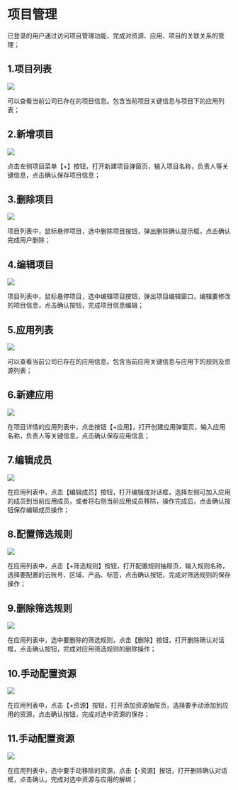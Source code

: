 # 项目管理
已登录的用户通过访问项目管理功能、完成对资源、应用、项目的关联关系的管理；

## 1.项目列表 
![](https://juyun-1253413501.cos.ap-beijing.myqcloud.com/opsphere/arms/201.png)

 可以查看当前公司已存在的项目信息。包含当前项目关键信息与项目下的应用列表；

 ## 2.新增项目
![](https://juyun-1253413501.cos.ap-beijing.myqcloud.com/opsphere/arms/202.png)

点击左侧项目菜单【+】按钮，打开新建项目弹窗页，输入项目名称，负责人等关键信息，点击确认保存项目信息；

## 3.删除项目
![](https://juyun-1253413501.cos.ap-beijing.myqcloud.com/opsphere/arms/203.png)

项目列表中，鼠标悬停项目，选中删除项目按钮，弹出删除确认提示框，点击确认完成用户删除；

## 4.编辑项目
![](https://juyun-1253413501.cos.ap-beijing.myqcloud.com/opsphere/arms/204.png)

项目列表中，鼠标悬停项目，选中编辑项目按钮，弹出项目编辑窗口，编辑要修改的项目信息，点击确认按钮，完成项目信息编辑；

## 5.应用列表
![](https://juyun-1253413501.cos.ap-beijing.myqcloud.com/opsphere/arms/205.png)

可以查看当前公司已存在的应用信息。包含当前应用关键信息与应用下的规则及资源列表；

## 6.新建应用
![](https://juyun-1253413501.cos.ap-beijing.myqcloud.com/opsphere/arms/206.png)

在项目详情的应用列表中，点击按钮【+应用】，打开创建应用弹窗页，输入应用名称，负责人等关键信息，点击确认保存应用信息；

## 7.编辑成员
![](https://juyun-1253413501.cos.ap-beijing.myqcloud.com/opsphere/arms/207.png)

在应用列表中，点击【编辑成员】按钮，打开编辑成对话框，选择左侧可加入应用的成员到当前应用成员，或者将右侧当前应用成员移除，操作完成后，点击确认按钮保存编辑成员操作；

## 8.配置筛选规则
![](https://juyun-1253413501.cos.ap-beijing.myqcloud.com/opsphere/arms/208.png)

在应用列表中，点击【+筛选规则】按钮，打开配置规则抽屉页，输入规则名称，选择要配置的云账号、区域、产品、标签，点击确认按钮，完成对筛选规则的保存操作；

## 9.删除筛选规则
![](https://juyun-1253413501.cos.ap-beijing.myqcloud.com/opsphere/arms/209.png)

在应用列表中，选中要删除的筛选规则，点击【删除】按钮，打开删除确认对话框，点击确认按钮，完成对应用筛选规则的删除操作；

## 10.手动配置资源
![](https://juyun-1253413501.cos.ap-beijing.myqcloud.com/opsphere/arms/210.png)

在应用列表中，点击【+资源】按钮，打开添加资源抽屉页，选择要手动添加到应用的资源，点击确认按钮，完成对选中资源的保存；

## 11.手动配置资源
![](https://juyun-1253413501.cos.ap-beijing.myqcloud.com/opsphere/arms/211.png)

在应用列表中，选中要手动移除的资源，点击【-资源】按钮，打开删除确认对话框，点击确认，完成对选中资源与应用的解绑；

